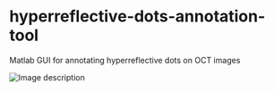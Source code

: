 # hyperreflective-dots-annotation-tool
Matlab GUI for annotating hyperreflective dots on OCT images

![Image description](layout.PNG)
